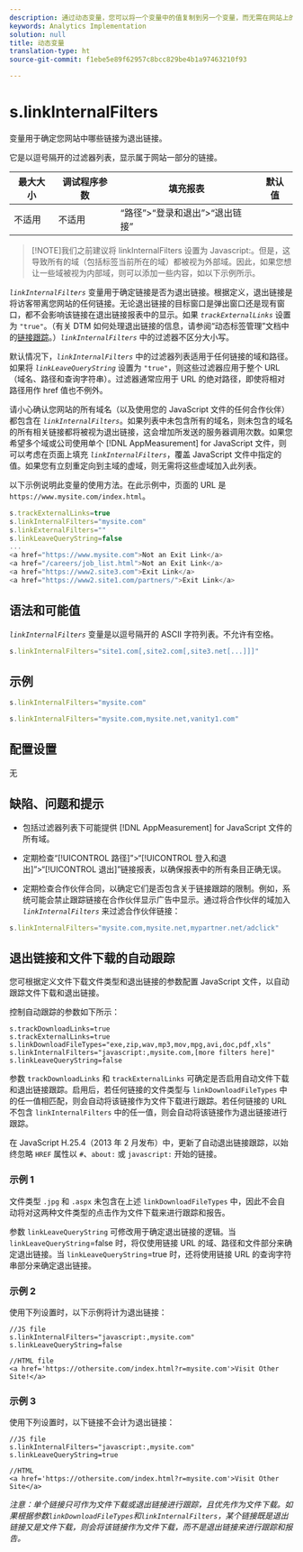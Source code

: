 ```yaml
---
description: 通过动态变量，您可以将一个变量中的值复制到另一个变量，而无需在网站上的图像请求中多次键入完整的值。
keywords: Analytics Implementation
solution: null
title: 动态变量
translation-type: ht
source-git-commit: f1ebe5e89f62957c8bcc829be4b1a97463210f93

---
```




# s.linkInternalFilters

 变量用于确定您网站中哪些链接为退出链接。

它是以逗号隔开的过滤器列表，显示属于网站一部分的链接。

| 最大大小 | 调试程序参数 | 填充报表 | 默认值 |
|---|---|---|---|
| 不适用 | 不适用 | “路径”&gt;“登录和退出”&gt;“退出链接” |  |

> [!NOTE]我们之前建议将 linkInternalFilters 设置为 Javascript:。但是，这导致所有的域（包括标签当前所在的域）都被视为外部域。因此，如果您想让一些域被视为内部域，则可以添加一些内容，如以下示例所示。

*`linkInternalFilters`* 变量用于确定链接是否为退出链接。根据定义，退出链接是将访客带离您网站的任何链接。无论退出链接的目标窗口是弹出窗口还是现有窗口，都不会影响该链接在退出链接报表中的显示。如果 *`trackExternalLinks`* 设置为 `"true"`。（有关 DTM 如何处理退出链接的信息，请参阅“动态标签管理”文档中的[链接跟踪](https://marketing.adobe.com/resources/help/zh_CN/dtm/link_tracking.html)。）*`linkInternalFilters`* 中的过滤器不区分大小写。

默认情况下，*`linkInternalFilters`* 中的过滤器列表适用于任何链接的域和路径。如果将 *`linkLeaveQueryString`* 设置为 `"true"`，则这些过滤器应用于整个 URL（域名、路径和查询字符串）。过滤器通常应用于 URL 的绝对路径，即使将相对路径用作 href 值也不例外。

请小心确认您网站的所有域名（以及使用您的 JavaScript 文件的任何合作伙伴）都包含在 *`linkInternalFilters`*。如果列表中未包含所有的域名，则未包含的域名的所有相关链接都将被视为退出链接，这会增加所发送的服务器调用次数。如果您希望多个域或公司使用单个 [!DNL AppMeasurement] for JavaScript 文件，则可以考虑在页面上填充 *`linkInternalFilters`*，覆盖 JavaScript 文件中指定的值。如果您有立刻重定向到主域的虚域，则无需将这些虚域加入此列表。

以下示例说明此变量的使用方法。在此示例中，页面的 URL 是 `https://www.mysite.com/index.html`。

```js
s.trackExternalLinks=true 
s.linkInternalFilters="mysite.com" 
s.linkExternalFilters="" 
s.linkLeaveQueryString=false 
...
<a href="https://www.mysite.com">Not an Exit Link</a> 
<a href="/careers/job_list.html">Not an Exit Link</a> 
<a href="https://www2.site3.com">Exit Link</a> 
<a href="https://www2.site1.com/partners/">Exit Link</a> 
```

## 语法和可能值

*`linkInternalFilters`* 变量是以逗号隔开的 ASCII 字符列表。不允许有空格。

```js
s.linkInternalFilters="site1.com[,site2.com[,site3.net[...]]]"
```

## 示例

```js
s.linkInternalFilters="mysite.com"
```

```js
s.linkInternalFilters="mysite.com,mysite.net,vanity1.com"
```

## 配置设置

无

## 缺陷、问题和提示

* 包括过滤器列表下可能提供 [!DNL AppMeasurement] for JavaScript 文件的所有域。
* 定期检查“[!UICONTROL 路径]”&gt;“[!UICONTROL 登入和退出]”&gt;“[!UICONTROL 退出]”链接报表，以确保报表中的所有条目正确无误。

* 定期检查合作伙伴合同，以确定它们是否包含关于链接跟踪的限制。例如，系统可能会禁止跟踪链接在合作伙伴显示广告中显示。通过将合作伙伴的域加入 *`linkInternalFilters`* 来过滤合作伙伴链接：

```js
s.linkInternalFilters="mysite.com,mysite.net,mypartner.net/adclick"
```

## 退出链接和文件下载的自动跟踪

您可根据定义文件下载文件类型和退出链接的参数配置 JavaScript 文件，以自动跟踪文件下载和退出链接。

控制自动跟踪的参数如下所示：

```
s.trackDownloadLinks=true 
s.trackExternalLinks=true 
s.linkDownloadFileTypes="exe,zip,wav,mp3,mov,mpg,avi,doc,pdf,xls" 
s.linkInternalFilters="javascript:,mysite.com,[more filters here]" 
s.linkLeaveQueryString=false 
```

参数 `trackDownloadLinks` 和 `trackExternalLinks` 可确定是否启用自动文件下载和退出链接跟踪。启用后，若任何链接的文件类型与 `linkDownloadFileTypes` 中的任一值相匹配，则会自动将该链接作为文件下载进行跟踪。若任何链接的 URL 不包含 `linkInternalFilters` 中的任一值，则会自动将该链接作为退出链接进行跟踪。

在 JavaScript H.25.4（2013 年 2 月发布）中，更新了自动退出链接跟踪，以始终忽略 `HREF` 属性以 `#`、`about:` 或 `javascript:` 开始的链接。

### 示例 1

文件类型 `.jpg` 和 `.aspx` 未包含在上述 `linkDownloadFileTypes` 中，因此不会自动将对这两种文件类型的点击作为文件下载来进行跟踪和报告。

参数 `linkLeaveQueryString` 可修改用于确定退出链接的逻辑。当 `linkLeaveQueryString`=false 时，将仅使用链接 URL 的域、路径和文件部分来确定退出链接。当 `linkLeaveQueryString`=true 时，还将使用链接 URL 的查询字符串部分来确定退出链接。

### 示例 2

使用下列设置时，以下示例将计为退出链接：

```
//JS file  
s.linkInternalFilters="javascript:,mysite.com" 
s.linkLeaveQueryString=false 
 
//HTML file 
<a href='https://othersite.com/index.html?r=mysite.com'>Visit Other Site!</a> 
```

### 示例 3

使用下列设置时，以下链接不会计为退出链接：

```
//JS file  
s.linkInternalFilters="javascript:,mysite.com" 
s.linkLeaveQueryString=true 
 
//HTML  
<a href='https://othersite.com/index.html?r=mysite.com'>Visit Other Site</a> 
```

*注意：单个链接只可作为文件下载或退出链接进行跟踪，且优先作为文件下载。如果根据参数`linkDownloadFileTypes`和`linkInternalFilters`，某个链接既是退出链接又是文件下载，则会将该链接作为文件下载，而不是退出链接来进行跟踪和报告。*
